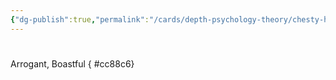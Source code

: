```yaml
---
{"dg-publish":true,"permalink":"/cards/depth-psychology-theory/chesty-hero/","noteIcon":"1","created":"2023-04-27T13:09:36.936+02:00","updated":"2023-05-02T10:38:51.047+02:00"}
---
```


#

Arrogant, Boastful 
{ #cc88c6}

